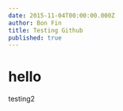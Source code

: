 ```yaml
---
date: 2015-11-04T00:00:00.000Z
author: Bon Fin
title: Testing Github
published: true
---
```



# hello

testing2
